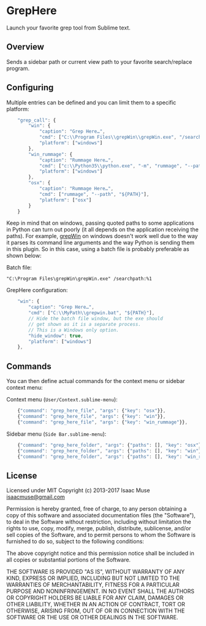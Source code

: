 # GrepHere

Launch your favorite grep tool from Sublime text.

## Overview

Sends a sidebar path or current view path to your favorite search/replace program.

## Configuring

Multiple entries can be defined and you can limit them to a specific platform:

```js
    "grep_call": {
        "win": {
            "caption": "Grep Here…",
            "cmd": ["C:\\Program Files\\grepWin\\grepWin.exe", "/searchpath:${PATH}"],
            "platform": ["windows"]
        },
        "win_rummage": {
            "caption": "Rummage Here…",
            "cmd": ["c:\\Python35\\python.exe", "-m", "rummage", "--path", "${PATH}"],
            "platform": ["windows"]
        },
        "osx": {
            "caption": "Rummage Here…",
            "cmd": ["rummage", "--path", "${PATH}"],
            "platform": ["osx"]
        }
    }
```

Keep in mind that on windows, passing quoted paths to some applications in Python can turn out poorly (it all depends on the application receiving the paths). For example, [grepWin](http://stefanstools.sourceforge.net/grepWin.html) on windows doesn't work well due to the way it parses its command line arguments and the way Python is sending them in this plugin.  So in this case, using a batch file is probably preferable as shown below:

Batch file:

```batch
"C:\Program Files\grepWin\grepWin.exe" /searchpath:%1
```

GrepHere configuration:

```js
    "win": {
        "caption": "Grep Here…",
        "cmd": ["C:\\MyPath\\grepwin.bat", "${PATH}"],
        // Hide the batch file window, but the exe should
        // get shown as it is a separate process.
        // This is a Windows only option.
        "hide_window": true,
        "platform": ["windows"]
    },
```

## Commands

You can then define actual commands for the context menu or sidebar context menu:

Context menu (`User/Context.sublime-menu`):
```js
    {"command": "grep_here_file", "args": {"key": "osx"}},
    {"command": "grep_here_file", "args": {"key": "win"}},
    {"command": "grep_here_file", "args": {"key": "win_rummage"}},
```

Sidebar menu (`Side Bar.sublime-menu`):

```js
    {"command": "grep_here_folder", "args": {"paths": [], "key": "osx"}},
    {"command": "grep_here_folder", "args": {"paths": [], "key": "win"}},
    {"command": "grep_here_folder", "args": {"paths": [], "key": "win_rummage"}}
```

## License

Licensed under MIT
Copyright (c) 2013-2017 Isaac Muse <isaacmuse@gmail.com>

Permission is hereby granted, free of charge, to any person obtaining a copy of this software and associated documentation files (the "Software"), to deal in the Software without restriction, including without limitation the rights to use, copy, modify, merge, publish, distribute, sublicense, and/or sell copies of the Software, and to permit persons to whom the Software is furnished to do so, subject to the following conditions:

The above copyright notice and this permission notice shall be included in all copies or substantial portions of the Software.

THE SOFTWARE IS PROVIDED "AS IS", WITHOUT WARRANTY OF ANY KIND, EXPRESS OR IMPLIED, INCLUDING BUT NOT LIMITED TO THE WARRANTIES OF MERCHANTABILITY, FITNESS FOR A PARTICULAR PURPOSE AND NONINFRINGEMENT. IN NO EVENT SHALL THE AUTHORS OR COPYRIGHT HOLDERS BE LIABLE FOR ANY CLAIM, DAMAGES OR OTHER LIABILITY, WHETHER IN AN ACTION OF CONTRACT, TORT OR OTHERWISE, ARISING FROM, OUT OF OR IN CONNECTION WITH THE SOFTWARE OR THE USE OR OTHER DEALINGS IN THE SOFTWARE.
